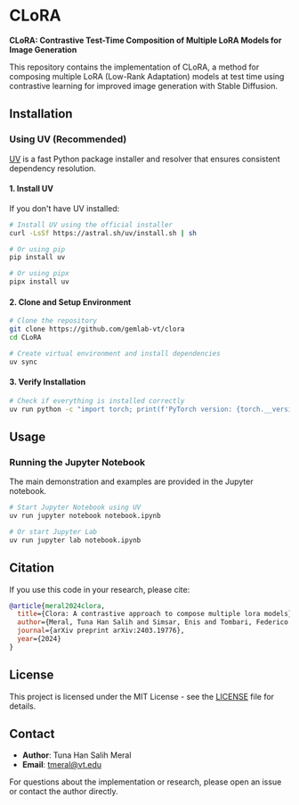 # CLoRA

**CLoRA: Contrastive Test-Time Composition of Multiple LoRA Models for Image Generation**

This repository contains the implementation of CLoRA, a method for composing multiple LoRA (Low-Rank Adaptation) models at test time using contrastive learning for improved image generation with Stable Diffusion.

## Installation

### Using UV (Recommended)

[UV](https://github.com/astral-sh/uv) is a fast Python package installer and resolver that ensures consistent dependency resolution.

#### 1. Install UV

If you don't have UV installed:

```bash
# Install UV using the official installer
curl -LsSf https://astral.sh/uv/install.sh | sh

# Or using pip
pip install uv

# Or using pipx
pipx install uv
```

#### 2. Clone and Setup Environment

```bash
# Clone the repository
git clone https://github.com/gemlab-vt/clora
cd CLoRA

# Create virtual environment and install dependencies
uv sync
```

#### 3. Verify Installation

```bash
# Check if everything is installed correctly
uv run python -c "import torch; print(f'PyTorch version: {torch.__version__}'); print(f'CUDA available: {torch.cuda.is_available()}')"
```

## Usage

### Running the Jupyter Notebook

The main demonstration and examples are provided in the Jupyter notebook.

```bash
# Start Jupyter Notebook using UV
uv run jupyter notebook notebook.ipynb

# Or start Jupyter Lab
uv run jupyter lab notebook.ipynb
```

## Citation

If you use this code in your research, please cite:

```bibtex
@article{meral2024clora,
  title={Clora: A contrastive approach to compose multiple lora models},
  author={Meral, Tuna Han Salih and Simsar, Enis and Tombari, Federico and Yanardag, Pinar},
  journal={arXiv preprint arXiv:2403.19776},
  year={2024}
}
```

## License

This project is licensed under the MIT License - see the [LICENSE](LICENSE) file for details.


## Contact

- **Author**: Tuna Han Salih Meral
- **Email**: tmeral@vt.edu

For questions about the implementation or research, please open an issue or contact the author directly.
